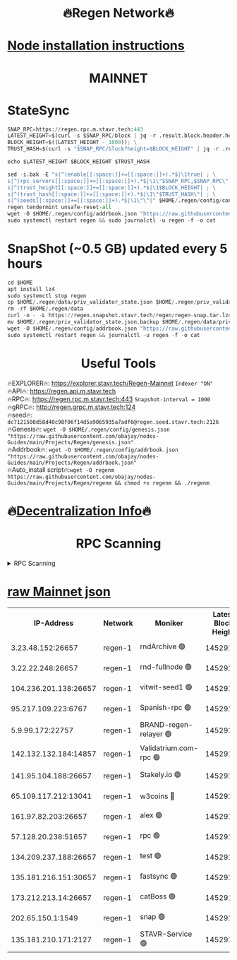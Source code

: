<h1 align="center"> 🔥Regen Network🔥</h1>

[Node installation instructions](https://github.com/obajay/nodes-Guides/tree/main/Projects/Regen)
=
<h1 align="center"> MAINNET</h1>

# StateSync
```python
SNAP_RPC=https://regen.rpc.m.stavr.tech:443
LATEST_HEIGHT=$(curl -s $SNAP_RPC/block | jq -r .result.block.header.height); \
BLOCK_HEIGHT=$((LATEST_HEIGHT - 1000)); \
TRUST_HASH=$(curl -s "$SNAP_RPC/block?height=$BLOCK_HEIGHT" | jq -r .result.block_id.hash)

echo $LATEST_HEIGHT $BLOCK_HEIGHT $TRUST_HASH

sed -i.bak -E "s|^(enable[[:space:]]+=[[:space:]]+).*$|\1true| ; \
s|^(rpc_servers[[:space:]]+=[[:space:]]+).*$|\1\"$SNAP_RPC,$SNAP_RPC\"| ; \
s|^(trust_height[[:space:]]+=[[:space:]]+).*$|\1$BLOCK_HEIGHT| ; \
s|^(trust_hash[[:space:]]+=[[:space:]]+).*$|\1\"$TRUST_HASH\"| ; \
s|^(seeds[[:space:]]+=[[:space:]]+).*$|\1\"\"|" $HOME/.regen/config/config.toml
regen tendermint unsafe-reset-all
wget -O $HOME/.regen/config/addrbook.json "https://raw.githubusercontent.com/obajay/nodes-Guides/main/Projects/Regen/addrbook.json"
sudo systemctl restart regen && sudo journalctl -u regen -f -o cat
```
# SnapShot (~0.5 GB) updated every 5 hours
```python
cd $HOME
apt install lz4
sudo systemctl stop regen
cp $HOME/.regen/data/priv_validator_state.json $HOME/.regen/priv_validator_state.json.backup
rm -rf $HOME/.regen/data
curl -o - -L https://regen.snapshot.stavr.tech/regen/regen-snap.tar.lz4 | lz4 -c -d - | tar -x -C $HOME/.regen --strip-components 2
mv $HOME/.regen/priv_validator_state.json.backup $HOME/.regen/data/priv_validator_state.json
wget -O $HOME/.regen/config/addrbook.json "https://raw.githubusercontent.com/obajay/nodes-Guides/main/Projects/Regen/addrbook.json"
sudo systemctl restart regen && journalctl -u regen -f -o cat
```

 <h1 align="center"> Useful Tools</h1>

🔥EXPLORER🔥:     https://explorer.stavr.tech/Regen-Mainnet        `Indexer "ON"` \
🔥API🔥:          https://regen.api.m.stavr.tech \
🔥RPC🔥:          https://regen.rpc.m.stavr.tech:443              `Snapshot-interval = 1000` \
🔥gRPC🔥:         http://regen.grpc.m.stavr.tech:124 \
🔥seed🔥:      `dc7121500d58d40c98f06f14d5a9065935a7adf6@regen.seed.stavr.tech:2126` \
🔥Genesis🔥:   `wget -O $HOME/.regen/config/genesis.json "https://raw.githubusercontent.com/obajay/nodes-Guides/main/Projects/Regen/genesis.json"` \
🔥Addrbook🔥:  `wget -O $HOME/.regen/config/addrbook.json "https://raw.githubusercontent.com/obajay/nodes-Guides/main/Projects/Regen/addrbook.json"` \
🔥Auto_install script🔥:`wget -O regenm https://raw.githubusercontent.com/obajay/nodes-Guides/main/Projects/Regen/regenm && chmod +x regenm && ./regenm`

🔥[Decentralization Info](https://github.com/obajay/StateSync-snapshots/tree/main/Projects/Regen/Decentralization)🔥
=
<h1 align="center"> RPC Scanning</h1>

<details>
<summary>RPC Scanning</summary>

<h2 align="center"> We scan nodes in real time every 4 hours. And we provide the final result of RPC endpoints.
We cannot influence the operation of these nodes in any way. </h2>


```python
If Voting Power is higher than 0 --> then the Node is a validator of the network and may be subject to attack and be a potential threat to the chain.
```
```python
We marked such validators with a red symbol
```

</details>

[raw Mainnet json](https://rpc-check.regenm.stavr.tech/regenm/rpc-regenm-result.json)
=


<table><tr><th>IP-Address</th><th>Network</th><th>Moniker</th><th>Latest Block Height</th><th>Earliest Block Height</th><th>Catching Up</th><th>Tx Index</th><th>Voting Power</th><th>Scan Time</th></tr><tr><td>3.23.48.152:26657</td><td>regen-1</td><td>rndArchive 🟢</td><td>14529134</td><td>1</td><td>False</td><td>on</td><td>0</td><td>2024-02-03T10:10:20.154847496UTC</td></tr><tr><td>3.22.22.248:26657</td><td>regen-1</td><td>rnd-fullnode 🟢</td><td>14529134</td><td>4134001</td><td>False</td><td>on</td><td>0</td><td>2024-02-03T10:10:17.431194685UTC</td></tr><tr><td>104.236.201.138:26657</td><td>regen-1</td><td>vitwit-seed1 🟢</td><td>14529129</td><td>8943001</td><td>False</td><td>on</td><td>0</td><td>2024-02-03T10:09:49.554909966UTC</td></tr><tr><td>95.217.109.223:6767</td><td>regen-1</td><td>Spanish-rpc 🟢</td><td>14529137</td><td>10068001</td><td>False</td><td>on</td><td>0</td><td>2024-02-03T10:10:36.520888359UTC</td></tr><tr><td>5.9.99.172:22757</td><td>regen-1</td><td>BRAND-regen-relayer 🟢</td><td>14529137</td><td>10782501</td><td>False</td><td>on</td><td>0</td><td>2024-02-03T10:10:37.131766738UTC</td></tr><tr><td>142.132.132.184:14857</td><td>regen-1</td><td>Validatrium.com-rpc 🟢</td><td>14529137</td><td>11175001</td><td>False</td><td>on</td><td>0</td><td>2024-02-03T10:10:36.843945520UTC</td></tr><tr><td>141.95.104.188:26657</td><td>regen-1</td><td>Stakely.io 🟢</td><td>14529132</td><td>13442501</td><td>False</td><td>on</td><td>0</td><td>2024-02-03T10:10:08.465415794UTC</td></tr><tr><td>65.109.117.212:13041</td><td>regen-1</td><td>w3coins 🔴</td><td>14529144</td><td>13529144</td><td>False</td><td>off</td><td>23994932652</td><td>2024-02-03T10:11:19.391196785UTC</td></tr><tr><td>161.97.82.203:26657</td><td>regen-1</td><td>alex 🟢</td><td>14529135</td><td>13992001</td><td>False</td><td>on</td><td>0</td><td>2024-02-03T10:10:25.576810443UTC</td></tr><tr><td>57.128.20.238:51657</td><td>regen-1</td><td>rpc 🟢</td><td>14529136</td><td>13992001</td><td>False</td><td>on</td><td>0</td><td>2024-02-03T10:10:29.922711262UTC</td></tr><tr><td>134.209.237.188:26657</td><td>regen-1</td><td>test 🟢</td><td>14529139</td><td>13992001</td><td>False</td><td>on</td><td>0</td><td>2024-02-03T10:10:47.824976864UTC</td></tr><tr><td>135.181.216.151:30657</td><td>regen-1</td><td>fastsync 🟢</td><td>14529135</td><td>14457001</td><td>False</td><td>off</td><td>0</td><td>2024-02-03T10:10:25.212187812UTC</td></tr><tr><td>173.212.213.14:26657</td><td>regen-1</td><td>catBoss 🟢</td><td>14529134</td><td>14478001</td><td>False</td><td>on</td><td>0</td><td>2024-02-03T10:10:20.479395025UTC</td></tr><tr><td>202.65.150.1:1549</td><td>regen-1</td><td>snap 🟢</td><td>14529145</td><td>14522978</td><td>False</td><td>on</td><td>0</td><td>2024-02-03T10:11:24.393270791UTC</td></tr><tr><td>135.181.210.171:2127</td><td>regen-1</td><td>STAVR-Service 🟢</td><td>14529142</td><td>14526001</td><td>False</td><td>on</td><td>0</td><td>2024-02-03T10:11:06.654792408UTC</td></tr></table>